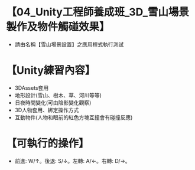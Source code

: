 # 【04_Unity工程師養成班_3D_雪山場景製作及物件觸碰效果】  
* 請由名稱【雪山場景設置】之應用程式執行測試

# 【Unity練習內容】  
* 3DAssets套用
* 地形設計(雪山、樹木、草、河川等等)
* 日夜時間變化(可由陰影變化觀察)
* 3D人物套用、綁定操作方式
* 互動物件(人物和眼前的紅色方塊互撞會有碰撞反應)

# 【可執行的操作】  
* 前進: W/↑。後退: S/↓。左轉: A/←。右轉: D/→。
